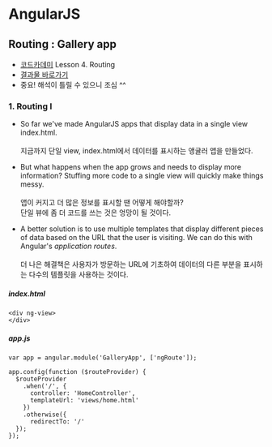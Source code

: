 # AngularJS

## Routing : Gallery app

- [코드카데미](https://www.codecademy.com) Lesson 4. Routing
- [결과물 바로가기](https://sharryhong.github.io/TIL/angularjs/04_routing)
- 중요! 해석이 틀릴 수 있으니 조심 ^^ 

### 1. Routing I

- So far we've made AngularJS apps that display data in a single view index.html.<br><br>
지금까지 단일 view, index.html에서 데이터를 표시하는 앵귤러 앱을 만들었다. 

- But what happens when the app grows and needs to display more information? Stuffing more code to a single view will quickly make things messy.<br><br>
앱이 커지고 더 많은 정보를 표시할 땐 어떻게 해야할까? <br>
단일 뷰에 좀 더 코드를 쓰는 것은 엉망이 될 것이다.

- A better solution is to use multiple templates that display different pieces of data based on the URL that the user is visiting. We can do this with Angular's *application routes*.<br><br>
더 나은 해결책은 사용자가 방문하는 URL에 기초하여 데이터의 다른 부분을 표시하는 다수의 템플릿을 사용하는 것이다.<br>

##### index.html

```
<div ng-view>
</div>
```

##### app.js

```
var app = angular.module('GalleryApp', ['ngRoute']);

app.config(function ($routeProvider) {
  $routeProvider
    .when('/', {
      controller: 'HomeController',
      templateUrl: 'views/home.html'
    })
    .otherwise({
      redirectTo: '/'
  });
});
```